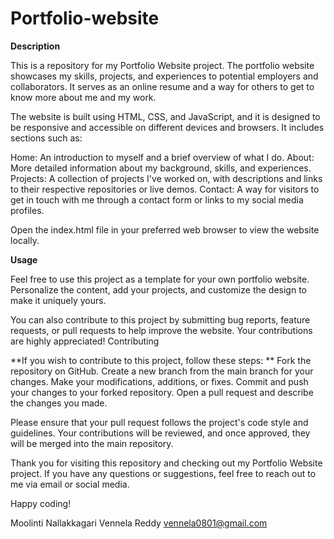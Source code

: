 # Portfolio-website


**Description**



This is a repository for my Portfolio Website project. The portfolio website showcases my skills, projects, and experiences to potential employers and collaborators. It serves as an online resume and a way for others to get to know more about me and my work.

The website is built using HTML, CSS, and JavaScript, and it is designed to be responsive and accessible on different devices and browsers. It includes sections such as:

Home: An introduction to myself and a brief overview of what I do.
About: More detailed information about my background, skills, and experiences.
Projects: A collection of projects I've worked on, with descriptions and links to their respective repositories or live demos.
Contact: A way for visitors to get in touch with me through a contact form or links to my social media profiles.




Open the index.html file in your preferred web browser to view the website locally.


**Usage**



Feel free to use this project as a template for your own portfolio website. Personalize the content, add your projects, and customize the design to make it uniquely yours.

You can also contribute to this project by submitting bug reports, feature requests, or pull requests to help improve the website. Your contributions are highly appreciated!
Contributing

**If you wish to contribute to this project, follow these steps:
**
    Fork the repository on GitHub.
    Create a new branch from the main branch for your changes.
    Make your modifications, additions, or fixes.
    Commit and push your changes to your forked repository.
    Open a pull request and describe the changes you made.

Please ensure that your pull request follows the project's code style and guidelines. Your contributions will be reviewed, and once approved, they will be merged into the main repository.

Thank you for visiting this repository and checking out my Portfolio Website project. If you have any questions or suggestions, feel free to reach out to me via email or social media.

Happy coding!

Moolinti Nallakkagari Vennela Reddy
vennela0801@gmail.com
